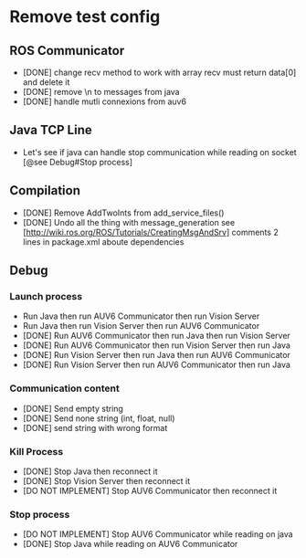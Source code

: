 Remove test config
==================

ROS Communicator
-------------------
  * [DONE] change recv method to work with array recv must return data[0] and delete it
  * [DONE] remove \n to messages from java
  * [DONE] handle mutli connexions from auv6

Java TCP Line
-------------
  * Let's see if java can handle stop communication while reading on socket [@see Debug#Stop process]

Compilation
-----------------------
  * [DONE] Remove AddTwoInts from add_service_files()
  * [DONE] Undo all the thing with message_generation see [http://wiki.ros.org/ROS/Tutorials/CreatingMsgAndSrv] comments 2 lines in package.xml aboute dependencies

Debug
-----
### Launch process
  * Run Java then run AUV6 Communicator then run Vision Server
  * Run Java then run Vision Server then run AUV6 Communicator
  * [DONE] Run AUV6 Communicator then run Java then run Vision Server
  * [DONE] Run AUV6 Communicator then run Vision Server then run Java
  * [DONE] Run Vision Server then run Java then run AUV6 Communicator
  * [DONE] Run Vision Server then run AUV6 Communicator then run Java

### Communication content
  * [DONE] Send empty string
  * [DONE] Send none string (int, float, null)
  * [DONE] send string with wrong format

### Kill Process
  * [DONE] Stop Java then reconnect it
  * [DONE] Stop Vision Server then reconnect it
  * [DO NOT IMPLEMENT] Stop AUV6 Communicator then reconnect it

### Stop process
  * [DO NOT IMPLEMENT] Stop AUV6 Communicator while reading on java
  * [DONE] Stop Java while reading on AUV6 Communicator
